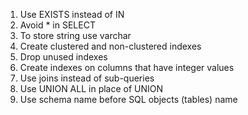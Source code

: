 1. Use EXISTS instead of IN
2. Avoid * in SELECT
3. To store string use varchar
4. Create clustered and non-clustered indexes
5. Drop unused indexes
6. Create indexes on columns that have integer values
7. Use joins instead of sub-queries
8. Use UNION ALL in place of UNION
9. Use schema name before SQL objects (tables) name
